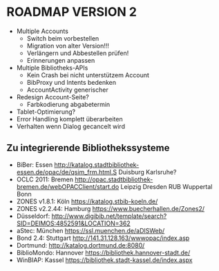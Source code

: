 ROADMAP VERSION 2
=================

* Multiple Accounts
  * Switch beim vorbestellen
  * Migration von alter Version!!!
  * Verlängern und Abbestellen prüfen!
  * Erinnerungen anpassen
* Multiple Bibliotheks-APIs
  * Kein Crash bei nicht unterstützem Account
  * BibProxy und Intents bedenken
  * AccountActivity generischer
* Redesign Account-Seite?
  * Farbkodierung abgabetermin
* Tablet-Optimierung?
* Error Handling komplett überarbeiten
* Verhalten wenn Dialog gecancelt wird

Zu integrierende Bibliothekssysteme
-----------------------------------
* BiBer: Essen http://katalog.stadtbibliothek-essen.de/opac/de/qsim_frm.html.S Duisburg Karlsruhe?
* OCLC 2011: Bremen http://opac.stadtbibliothek-bremen.de/webOPACClient/start.do Leipzig Dresden RUB Wuppertal Bonn
* ZONES v1.8.1: Köln https://katalog.stbib-koeln.de/
* ZONES v2.2.44: Hamburg https://www.buecherhallen.de/Zones2/
* Düsseldorf: http://www.digibib.net/template/search?SID=DEIMOS:4852591&LOCATION=362
* aStec: München https://ssl.muenchen.de/aDISWeb/
* Bond 2.4: Stuttgart http://141.31.128.163/wwwopac/index.asp
* Dortmund: http://katalog.dortmund.de:8080/
* BiblioMondo: Hannover https://bibliothek.hannover-stadt.de/
* WinBIAP: Kassel https://bibliothek.stadt-kassel.de/index.aspx
